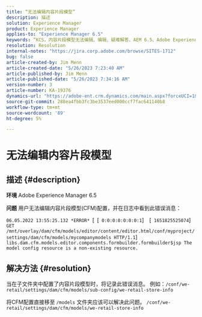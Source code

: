 ```yaml
---
title: “无法编辑内容片段模型”
description: 描述
solution: Experience Manager
product: Experience Manager
applies-to: "Experience Manager 6.5"
keywords: “KCS，内容片段模型无法编辑、编辑、疑难解答、AEM 6.5、Adobe Experience Manager 6.5、CFM、内容片段模型、配置、错误消息”
resolution: Resolution
internal-notes: "https://jira.corp.adobe.com/browse/SITES-1712"
bug: false
article-created-by: Jim Menn
article-created-date: "5/26/2023 7:23:40 AM"
article-published-by: Jim Menn
article-published-date: "5/26/2023 7:34:16 AM"
version-number: 3
article-number: KA-19376
dynamics-url: "https://adobe-ent.crm.dynamics.com/main.aspx?forceUCI=1&pagetype=entityrecord&etn=knowledgearticle&id=3c526e39-96fb-ed11-8849-6045bd006e5a"
source-git-commit: 288ea4fbb3fc3be3537eed000ccf7fac641140b8
workflow-type: tm+mt
source-wordcount: '89'
ht-degree: 5%

---
```


# 无法编辑内容片段模型

## 描述 {#description}


<b>环境</b>
Adobe Experience Manager 6.5

<b>问题</b>
用户无法编辑内容片段模型(CFM)配置，并在日志中看到此错误消息：

`06.05.2022 13:55:25.132 *ERROR* `[` `[` 0:0:0:0:0:0:0:1`]`  `[` 1651825525074`]`  GET /mnt/overlay/dam/cfm/models/editor/content/editor.html/conf/myproject/settings/dam/cfm/models/mycompanymodels HTTP/1.1`]`  libs.dam.cfm.models.editor.components.formbuilder.formbuilder$jsp The model config resource is a non-existing resource.`


## 解决方法 {#resolution}


当在子文件夹中配置了内容片段模型时，将记录此错误消息。
例如：`/conf/we-retail/settings/dam/cfm/models/sub-config/we-retail-store-info`

将CFM配置直接移至 `/models` 文件夹应该可以解决此问题。
`/conf/we-retail/settings/dam/cfm/models/we-retail-store-info`
